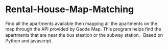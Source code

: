# Rental-House-Map-Matching
Find all the apartments available then mapping all the apartments on the map through the API provided by Gaode Map. This program helps find the apartments that are near the bus stastion or the subway station。Based on Python and javascript.
